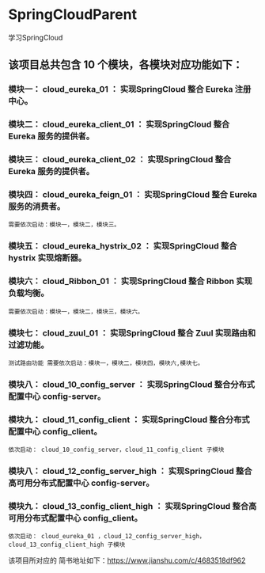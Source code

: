 # SpringCloudParent 
学习SpringCloud

## 该项目总共包含 10 个模块，各模块对应功能如下：

### 模块一： cloud_eureka_01 ： 实现SpringCloud 整合 Eureka 注册中心。


### 模块二： cloud_eureka_client_01 ： 实现SpringCloud 整合 Eureka 服务的提供者。

### 模块三： cloud_eureka_client_02 ： 实现SpringCloud 整合 Eureka 服务的提供者。


### 模块四： cloud_eureka_feign_01 ： 实现SpringCloud 整合 Eureka 服务的消费者。
    需要依次启动：模块一，模块二，模块三。

### 模块五： cloud_eureka_hystrix_02 ： 实现SpringCloud 整合 hystrix 实现熔断器。


### 模块六： cloud_Ribbon_01 ： 实现SpringCloud 整合 Ribbon 实现负载均衡。
    需要依次启动：模块一，模块二，模块三，模块六。

### 模块七： cloud_zuul_01 ： 实现SpringCloud 整合 Zuul 实现路由和过滤功能。
    测试路由功能 需要依次启动：模块一，模块二，模块四，模块六,模块七。
    
    
### 模块八： cloud_10_config_server ： 实现SpringCloud 整合分布式配置中心 config-server。


### 模块九： cloud_11_config_client ： 实现SpringCloud 整合分布式配置中心 config_client。
    依次启动： cloud_10_config_server，cloud_11_config_client 子模块

### 模块八： cloud_12_config_server_high ： 实现SpringCloud 整合高可用分布式配置中心 config-server。


### 模块九： cloud_13_config_client_high ： 实现SpringCloud 整合高可用分布式配置中心 config_client。
    依次启动： cloud_eureka_01 ，cloud_12_config_server_high，cloud_13_config_client_high 子模块
 
 
 
    
    
该项目所对应的 简书地址如下：https://www.jianshu.com/c/4683518df962
